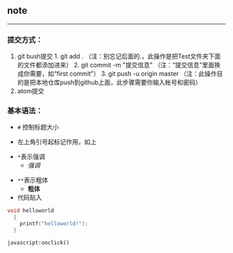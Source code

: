 ## note
---
### 提交方式：
  1. git bush提交
    1. git add . （注：别忘记后面的.，此操作是把Test文件夹下面的文件都添加进来）
    2. git commit  -m  "提交信息"  （注：“提交信息”里面换成你需要，如“first commit”）
    3. git push -u origin master   （注：此操作目的是把本地仓库push到github上面，此步骤需要你输入帐号和密码）
  2. atom提交

### 基本语法：
* `#` 控制标题大小
+ 左上角引号起标记作用，如上
- `*`表示强调
    - *强调*
* `**`表示粗体
    - **粗体**
* 代码贴入<br>
```c
void helloworld
  {
    printf("helloworld!");
  }
```
`javascript:onclick()`

